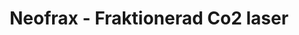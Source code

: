 ---
title: Neofrax - Fraktionerad Co2 laser
id: 15
description: ""
image: /img/default.jpg
slug: neofrax-fraktionerad-co2-laser
brandLogo: /img/brand_Default.png
brandUrl: " "
templateKey: category-page

---